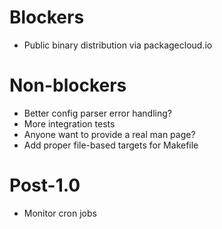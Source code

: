 # Blockers

- Public binary distribution via packagecloud.io

# Non-blockers

- Better config parser error handling?
- More integration tests
- Anyone want to provide a real man page?
- Add proper file-based targets for Makefile

# Post-1.0

- Monitor cron jobs
